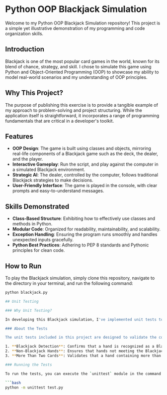 # Python OOP Blackjack Simulation

Welcome to my Python OOP Blackjack Simulation repository! This project is a simple yet illustrative demonstration of my programming and code organization skills.

## Introduction

Blackjack is one of the most popular card games in the world, known for its blend of chance, strategy, and skill. I chose to simulate this game using Python and Object-Oriented Programming (OOP) to showcase my ability to model real-world scenarios and my understanding of OOP principles.

## Why This Project?

The purpose of publishing this exercise is to provide a tangible example of my approach to problem-solving and project structuring. While the application itself is straightforward, it incorporates a range of programming fundamentals that are critical in a developer's toolkit.

## Features

- **OOP Design**: The game is built using classes and objects, mirroring real-life components of a Blackjack game such as the deck, the dealer, and the player.
- **Interactive Gameplay**: Run the script, and play against the computer in a simulated Blackjack environment.
- **Strategic AI**: The dealer, controlled by the computer, follows traditional Blackjack strategies to make decisions.
- **User-Friendly Interface**: The game is played in the console, with clear prompts and easy-to-understand messages.

## Skills Demonstrated

- **Class-Based Structure**: Exhibiting how to effectively use classes and methods in Python.
- **Modular Code**: Organized for readability, maintainability, and scalability.
- **Exception Handling**: Ensuring the program runs smoothly and handles unexpected inputs gracefully.
- **Python Best Practices**: Adhering to PEP 8 standards and Pythonic principles for clean code.

## How to Run

To play the Blackjack simulation, simply clone this repository, navigate to the directory in your terminal, and run the following command:

```bash
python blackjack.py

## Unit Testing

### Why Unit Testing?

In developing this Blackjack simulation, I've implemented unit tests to ensure that each part of the code functions as expected. Unit testing is crucial because it helps to identify bugs early in the development process, simplifies integration, and provides documentation of each function's intended behavior. It's a foundational practice in writing reliable and maintainable code.

### About the Tests

The unit tests included in this project are designed to validate the core functionality of the Blackjack game. Using Python's `unittest` framework, I've created a series of tests that verify whether the game's logic correctly identifies different hand compositions—specifically, testing for the following conditions:

1. **Blackjack Detection**: Confirms that a hand is recognized as a Blackjack (an Ace and a 10-value card) correctly.
2. **Non-Blackjack Hands**: Ensures that hands not meeting the Blackjack criteria are not falsely identified as such.
3. **More Than Two Cards**: Validates that a hand containing more than two cards, even if the total is 21, does not qualify as a Blackjack.

### Running the Tests

To run the tests, you can execute the `unittest` module in the command line. Navigate to the directory containing the test file and run:

```bash
python -m unittest test.py
